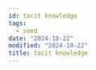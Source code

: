 ```yaml
---
id: tacit knowledge
tags:
  - seed
date: "2024-10-22"
modified: "2024-10-22"
title: tacit knowledge
---
```



